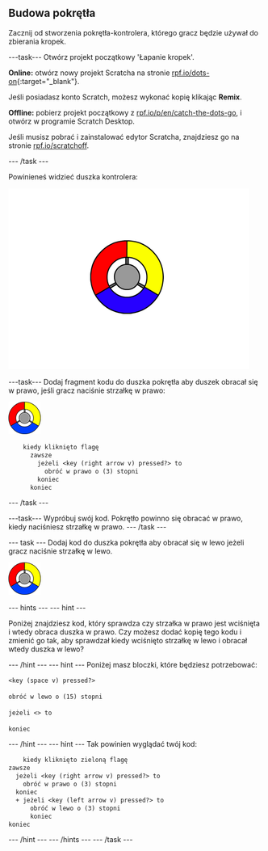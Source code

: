 ## Budowa pokrętła

Zacznij od stworzenia pokrętła-kontrolera, którego gracz będzie używał do zbierania kropek.

\---task\--- Otwórz projekt początkowy 'Łapanie kropek'.

**Online:** otwórz nowy projekt Scratcha na stronie [rpf.io/dots-on](http://rpf.io/dots-on){:target="_blank"}.

Jeśli posiadasz konto Scratch, możesz wykonać kopię klikając **Remix**.

**Offline:** pobierz projekt początkowy z [rpf.io/p/en/catch-the-dots-go](http://rpf.io/p/en/catch-the-dots-go), i otwórz w programie Scratch Desktop.

Jeśli musisz pobrać i zainstalować edytor Scratcha, znajdziesz go na stronie [rpf.io/scratchoff](http://rpf.io/scratchoff).

\--- /task \---

Powinieneś widzieć duszka kontrolera:

![zrzut ekranu](images/dots-controller.png)

\---task\--- Dodaj fragment kodu do duszka pokrętła aby duszek obracał się w prawo, jeśli gracz naciśnie strzałkę w prawo:

![Duszek pokrętła](images/controller-sprite.png)

```blocks3
    kiedy kliknięto flagę
      zawsze
        jeżeli <key (right arrow v) pressed?> to
          obróć w prawo o (3) stopni
        koniec
      koniec
```

\--- /task \---

\---task\--- Wypróbuj swój kod. Pokrętło powinno się obracać w prawo, kiedy naciśniesz strzałkę w prawo. \--- /task \---

\--- task \--- Dodaj kod do duszka pokrętła aby obracał się w lewo jeżeli gracz naciśnie strzałkę w lewo.

![Duszek pokrętła](images/controller-sprite.png)

\--- hints \--- \--- hint \---

Poniżej znajdziesz kod, który sprawdza czy strzałka w prawo jest wciśnięta i wtedy obraca duszka w prawo. Czy możesz dodać kopię tego kodu i zmienić go tak, aby sprawdzał kiedy wciśnięto strzałkę w lewo i obracał wtedy duszka w lewo?

\--- /hint \--- \--- hint \--- Poniżej masz bloczki, które będziesz potrzebować:

```blocks3
<key (space v) pressed?>

obróć w lewo o (15) stopni

jeżeli <> to

koniec
```

\--- /hint \--- \--- hint \--- Tak powinien wyglądać twój kod:

```blocks3
    kiedy kliknięto zieloną flagę
zawsze 
  jeżeli <key (right arrow v) pressed?> to 
    obróć w prawo o (3) stopni
  koniec
  + jeżeli <key (left arrow v) pressed?> to 
      obróć w lewo o (3) stopni
      koniec
koniec
```

\--- /hint \--- \--- /hints \--- \--- /task \---